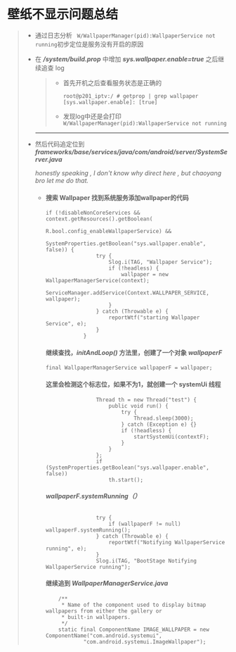  # 壁纸不显示问题总结

> + 通过日志分析 ``` W/WallpaperManager(pid):WallpaperService not running```初步定位是服务没有开启的原因
>
> + 在 ***/system/build.prop*** 中增加 ***sys.wallpaper.enable=true*** 之后继续追查 log 
>
>   > + 首先开机之后查看服务状态是正确的
>   >
>   >   ```
>   >   root@p201_iptv:/ # getprop | grep wallpaper
>   >   [sys.wallpaper.enable]: [true]
>   >   ```
>   >
>   > + 发现log中还是会打印``` W/WallpaperManager(pid):WallpaperService not running```
>
>   ***
>
> + 然后代码追定位到 ***frameworks/base/services/java/com/android/server/SystemServer.java***
>
>   *honestly speaking , I don't know why direct here , but chaoyang bro let me do that.*
>
>   + #### 搜索 Wallpaper 找到系统服务添加wallpaper的代码
>
>     ```
>     if (!disableNonCoreServices && context.getResources().getBoolean(
>                             R.bool.config_enableWallpaperService) &&
>                             SystemProperties.getBoolean("sys.wallpaper.enable", false)) {
>                     try {
>                         Slog.i(TAG, "Wallpaper Service");
>                         if (!headless) {               
>                             wallpaper = new WallpaperManagerService(context);
>                             ServiceManager.addService(Context.WALLPAPER_SERVICE, wallpaper);
>                         }         
>                     } catch (Throwable e) {        
>                         reportWtf("starting Wallpaper Service", e);
>                     }
>                 }
>     
>     ```
>
>     #### 继续查找，***initAndLoop()*** 方法里，创建了一个对象 *wallpaperF*
>
>     ```
>     final WallpaperManagerService wallpaperF = wallpaper;
>     ```
>
>     #### 这里会检测这个标志位，如果不为1，就创建一个 systemUi 线程
>
>     ```
>                     Thread th = new Thread("test") {
>                         public void run() {
>                             try {
>                                 Thread.sleep(3000);
>                             } catch (Exception e) {}
>                             if (!headless) {
>                                 startSystemUi(contextF);
>                             }
>                         }
>                     };
>                     if (SystemProperties.getBoolean("sys.wallpaper.enable", false))
>                         th.start();
>     
>     ```
>
>     
>
>     ####  ***wallpaperF.systemRunning（）*** 
>
>     ```
>     
>                     try {
>                         if (wallpaperF != null) wallpaperF.systemRunning();
>                     } catch (Throwable e) {        
>                         reportWtf("Notifying WallpaperService running", e);
>                     }
>                     Slog.i(TAG, "BootStage Notifying WallpaperService running");
>     
>     ```
>
>     
>
>     #### 继续追到 ***WallpaperManagerService.java*** 
>
>     
>
>     ```
>         /**  
>          * Name of the component used to display bitmap wallpapers from either the gallery or
>          * built-in wallpapers.
>          */
>         static final ComponentName IMAGE_WALLPAPER = new ComponentName("com.android.systemui",
>                 "com.android.systemui.ImageWallpaper");
>     ```
>
>     
>
>     

